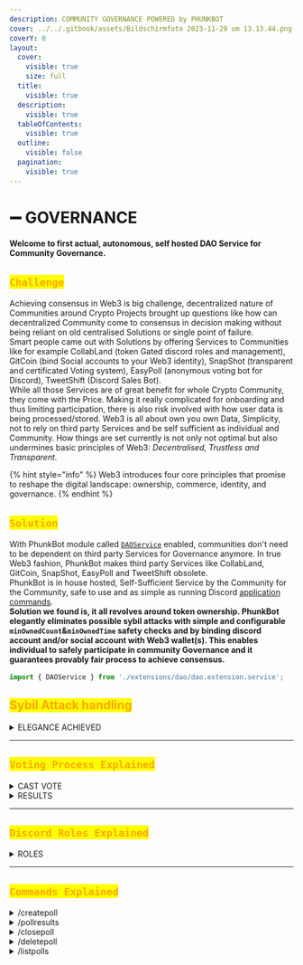 ```yaml
---
description: COMMUNITY GOVERNANCE POWERED by PHUNKBOT
cover: ../../.gitbook/assets/Bildschirmfoto 2023-11-29 um 13.13.44.png
coverY: 0
layout:
  cover:
    visible: true
    size: full
  title:
    visible: true
  description:
    visible: true
  tableOfContents:
    visible: true
  outline:
    visible: false
  pagination:
    visible: true
---
```


# ➖ GOVERNANCE

#### Welcome to first actual, autonomous, self hosted DAO Service for Community Governance.

## <mark style="color:orange;">`Challenge`</mark>

Achieving consensus in Web3 is big challenge, decentralized nature of Communities around Crypto Projects brought up questions like how can decentralized Community come to consensus in decision making without being reliant on old centralised Solutions or single point of failure. \
Smart people came out with Solutions by offering Services to Communities like for example CollabLand (token Gated discord roles and management), GitCoin (bind Social accounts to your Web3 identity), SnapShot (transparent and certificated Voting system), EasyPoll (anonymous voting bot for Discord), TweetShift (Discord Sales Bot). \
While all those Services are of great benefit for whole Crypto Community, they come with the Price. Making it really complicated for onboarding and thus limiting participation, there is also risk involved with how user data is being processed/stored. Web3 is all about own you own Data, Simplicity, not to rely on third party Services and be self sufficient as individual and Community. How things are set currently is not only not optimal but also undermines basic principles of Web3: _Decentralised, Trustless and Transparent._&#x20;

{% hint style="info" %}
Web3 introduces four core principles that promise to reshape the digital landscape: ownership, commerce, identity, and governance.
{% endhint %}

## <mark style="color:orange;">`Solution`</mark>

With PhunkBot module called [`DAOService`](features.md) enabled, communities don't need to be dependent on third party Services for Governance anymore. In true Web3 fashion, PhunkBot makes third party Services like CollabLand, GitCoin, SnapShot, EasyPoll and TweetShift obsolete. \
PhunkBot is in house hosted, Self-Sufficient Service by the Community for the Community, safe to use and as simple as running Discord [application commands](tutorials.md).\
**Solution we found is, it all revolves around token ownership. PhunkBot elegantly eliminates possible sybil attacks with simple and configurable `minOwnedCount`&`minOwnedTime` safety checks and by binding discord account and/or social account with Web3 wallet(s). This enables individual to safely participate in community Governance and it guarantees provably fair process to achieve consensus.**&#x20;

```typescript
import { DAOService } from './extensions/dao/dao.extension.service';
```

## <mark style="color:orange;">Sybil Attack handling</mark>

<details>

<summary>ELEGANCE ACHIEVED</summary>



{% code title="config.ts" %}
```typescript
      minOwnedCount: 1,
      minOwnedTime: 15, // in days
```
{% endcode %}



Twitter

{% code title="dao.extention.service.ts" %}
```typescript
let conditionSucceeded = false            
            if (users.length || twitterUsers.length) {
              if (conf.minOwnedCount) {
                const owned = await statisticsService.getOwnedTokens(users.map(u => u.web3_public_key))
                conditionSucceeded = owned.length >= conf.minOwnedCount
                if (conditionSucceeded && conf.minOwnedTime) {
                  const maxOwnedTime = Math.max(...owned.map(o => o.owned_since))

                  if (maxOwnedTime < conf.minOwnedTime) {
                    conditionSucceeded = false
                  }
                }
              } else if (conf.minted) {
                const numberMinted = await statisticsService.getMintedTokens(users.map(u => u.web3_public_key))
                conditionSucceeded = numberMinted.length > 0
              } else if (conf.twitter) {
                conditionSucceeded = true
                const twitterUser = this.getTwitterUsersByDiscordUserId(member.id.toString())
                if (!twitterUser.length) conditionSucceeded = false
                if (conditionSucceeded && conf.twitter.age) {
                  // check age
                  const beforeDate = format(new Date().getTime() - conf.twitter.age*1000, "yyyy-MM-dd'T'HH:mm:ss'Z'")

                  if (new Date(beforeDate).getTime() > new Date(twitterUser.twitter_created_at).getTime()) {
                    conditionSucceeded = false
                  }
```
{% endcode %}



{% code title="dao.extention.service.ts" %}
```typescript
const existingGracePeriod = this.hasGracePeriod(conf.guildId, member.id, conf.roleId)
```
{% endcode %}

{% code title="dao.extention.service.ts" %}
```typescript
if (poll.discord_role_id && !member.roles.cache.has(poll.discord_role_id)) {
```
{% endcode %}

{% code title="dao.extention.service.ts" %}
```typescript
const owned = await statisticsService.getOwnedTokens(users.map(u => u.web3_public_key))
                const matching = owned.map(async (o) => {
                  const tokenId = o.token_id.toString().padStart(4, '0')
                  const metadata = await this.getTokenMetadata(tokenId, false)
                  let result = false
                  if (conf.specificTrait.traitType) {
                    const toCheck = metadata.metadata.attributes.filter(a => a.trait_type === conf.specificTrait.traitType)
                    result = toCheck.length && toCheck[0].value === conf.specificTrait.traitValue
                  } else if (conf.specificTrait.hasOwnProperty('count')) {
                    result = metadata.metadata.attributes.length >= conf.specificTrait.count
                  }
                  return result ? o : undefined
                })
                let r = await Promise.all(matching)
                r = r.filter(o => o !== undefined)
                conditionSucceeded = r.length > 0
              }
            } 
```
{% endcode %}

</details>

***

## <mark style="color:orange;">`Voting Process Explained`</mark>

<details>

<summary>CAST VOTE</summary>

.....

![](<../../.gitbook/assets/image (83).png>)

....

![](<../../.gitbook/assets/image (84).png>)





</details>

<details>

<summary>RESULTS</summary>

.....

![](<../../.gitbook/assets/image (85).png>)







</details>

***

## <mark style="color:orange;">`Discord Roles Explained`</mark>

<details>

<summary>ROLES</summary>

....

</details>

***

## <mark style="color:orange;">`Commands Explained`</mark>

<details>

<summary>/createpoll</summary>

This commands is reserved for Discord Admins only, executing this command with parameters set kicks off new Poll where community can vote on Active proposals and as a result achieve consensus.

* Voting itself is anonymous and final results get auto revealed only after set time expires.&#x20;
* Only Admins are [permitted](governance.md#pollresults) to see casted Votes and Voters for auditing purposes.
* If optional <mark style="color:blue;">\<role></mark> is set, only users with set Discord role can cast a Vote.
* With set parameters under <mark style="color:orange;">src/config.ts</mark> Sybil attacks are mitigated, read more [here](governance.md#sybil-attack-handling).

#### Admin Command

```typescript
/createpoll <description> <duration> <role> <emojis>
```

![](<../../.gitbook/assets/image (74).png>)

#### Output

![](<../../.gitbook/assets/image (75).png>)

</details>

<details>

<summary>/pollresults</summary>

#### ....

#### Admin Command

```typescript
/pollresults <poll id>
```

![](<../../.gitbook/assets/image (76).png>)

#### Gett Poll ID

![](<../../.gitbook/assets/image (78).png>)

#### Output

![](<../../.gitbook/assets/image (77).png>)



</details>

<details>

<summary>/closepoll</summary>

#### .....

#### Admin Command

```typescript
/closepoll <poll id>
```

![](<../../.gitbook/assets/image (79).png>)







</details>

<details>

<summary>/deletepoll</summary>

#### .....

#### Admin Command

```typescript
/deletepoll <poll id>
```

![](<../../.gitbook/assets/image (80).png>)





</details>

<details>

<summary>/listpolls</summary>

#### ....

#### User Command

![](<../../.gitbook/assets/image (81).png>)

#### Output

![](<../../.gitbook/assets/image (82).png>)



</details>
